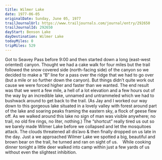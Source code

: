 ```yaml
---
title: Wilmer Lake
date: 1977-06-05
originalDate: Sunday, June 05, 1977
trailJournalUrl: https://www.trailjournals.com/journal/entry/292650
trailJournalId: 292650
dayStart: Benson Lake
dayDestination: Wilmer Lake
todayMiles: 0
tripMiles: 529
---
```

Got to Seavey Pass before 9:00 and then started down a long (east-west oriented) canyon. Thought we had a cake walk for four miles but the trail followed the snow covered side (north-facing side) of the canyon so we decided to make a “B” line for a pass over the ridge that we had to go over (but a mile or so further down the canyon). But things didn’t quite work out cause we were forced higher and faster than we wanted. The end result was that we went a few mile, a hell of a lot elevation and a few hours out of the way by an incredible lake, unnamed and untrammeled which we had to bushwack around to get back to the trail. (As Jay and I worked our way down to this gorgeous lake situated in a lovely valley with forest around part of the lake and soaring peaks framing the eastern sky, a flock of geese flew off. As we walked around this lake no sign of man was visible anywhere; no trail, no old fire rings, no liter, nothing.) The “shortcut” really tired us out so we barely made Wilmer Lake before we collapsed and let the mosquitoes attack. The clouds threatened all dis’avo & then finally dropped on us late in the day. Just a we approached Wilmer Lake we spotted a big, beautiful and brown bear on the trail, he turned and ran on sight of us.    While cooking dinner tonight a little deer walked into camp within just a few yards of us without even the slightest inhibition.
